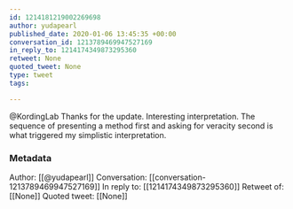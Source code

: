 ```yaml
---
id: 1214181219002269698
author: yudapearl
published_date: 2020-01-06 13:45:35 +00:00
conversation_id: 1213789469947527169
in_reply_to: 1214174349873295360
retweet: None
quoted_tweet: None
type: tweet
tags:

---
```


@KordingLab Thanks for the update. Interesting interpretation. The sequence of presenting a method first and asking for veracity second is what triggered my simplistic interpretation.

### Metadata

Author: [[@yudapearl]]
Conversation: [[conversation-1213789469947527169]]
In reply to: [[1214174349873295360]]
Retweet of: [[None]]
Quoted tweet: [[None]]
